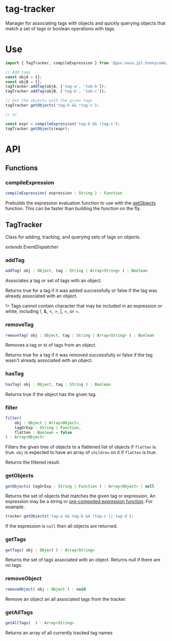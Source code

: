 # tag-tracker

Manager for associating tags with objects and quickly querying objects that match a set of tags or boolean operations with tags.

<!--{package-dependencies ./package.json}-->

# Use

```js
import { TagTracker, compileExpression } from '@gov.nasa.jpl.honeycomb/tag-tracker';

// Add tags
const objA = {};
const objB = {};
tagTracker.addTag(objA, ['tag-a', 'tab-b']);
tagTracker.addTag(objB, ['tag-b', 'tab-c']);

// Get the objects with the given tags
tagTracker.getObjects('tag-b && !tag-c');

// or

const expr = compileExpression('tag-b && !tag-c');
tagTracker.getObjects(expr);
```

# API

<!-- START_AUTOGENERATED_DOCS -->
## Functions
### compileExpression<a name="compileExpression"></a>

```js
compileExpression( expression : String ) : Function
```

Prebuilds the expression evaluation function to use with the [getObjects](#TagTracker#getObjects) function.
This can be faster than building the function on the fly.

## TagTracker

Class for adding, tracking, and querying sets of tags on objects.

_extends EventDispatcher_

### addTag<a name="TagTracker#addTag"></a>

```js
addTag( obj : Object, tag : String | Array<String> ) : Boolean
```

Associates a tag or set of tags with an object.

Returns true for a tag if it was added successfully or false if the tag was already
associated with an object.

!> Tags cannot contain character that may be included in an expression or white, including !,
&, <, >, |, =, or ~.

### removeTag<a name="TagTracker#removeTag"></a>

```js
removeTag( obj : Object, tag : String | Array<String> ) : Boolean
```

Removes a tag or st of tags from an object.

Returns true for a tag if it was removed successfully or false if the tag wasn't already associated with an object.

### hasTag<a name="TagTracker#hasTag"></a>

```js
hasTag( obj : Object, tag : String ) : Boolean
```

Returns true if the object has the given tag.

### filter<a name="TagTracker#filter"></a>

```js
filter(
	obj : Object | Array<Object>, 
	tagOrExp : String | Function, 
	flatten : Boolean = false
) : Array<Object>
```

Filters the given tree of objects to a flattened list of objects if
`flatten` is true. `obj` is expected to have an array of `children` on
it if `flatten` is true.

Returns the filtered result.

### getObjects<a name="TagTracker#getObjects"></a>

```js
getObjects( tagOrExp : String | Function ) : Array<Object> | null
```

Returns the set of objects that matches the given tag or expression. An expression may be a string
or [pre-compoiled expression function](#compileExpression). For example:
```js
tracker.getObjects('tag-a && tag-b && !tag-c || tag-d');
```

If the expression is `null` then all objects are returned.

### getTags<a name="TagTracker#getTags"></a>

```js
getTags( obj : Object ) : Array<String>
```

Returns the set of tags associated with an object. Returns null if there are no tags.

### removeObject<a name="TagTracker#removeObject"></a>

```js
removeObject( obj : Object ) : void
```

Remove an object an all associated tags from the tracker.

### getAllTags<a name="TagTracker#getAllTags"></a>

```js
getAllTags(  ) : Array<String>
```

Returns an array of all currently tracked tag names


<!-- END_AUTOGENERATED_DOCS -->

